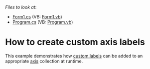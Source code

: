 <!-- default file list -->
*Files to look at*:

* [Form1.cs](./CS/CustomAxisLabels/Form1.cs) (VB: [Form1.vb](./VB/CustomAxisLabels/Form1.vb))
* [Program.cs](./CS/CustomAxisLabels/Program.cs) (VB: [Program.vb](./VB/CustomAxisLabels/Program.vb))
<!-- default file list end -->
# How to create custom axis labels


<p>This example demonstrates how <a href="http://devexpress.com/Help/Content.aspx?help=XtraCharts&document=CustomDocument5804.htm">custom labels</a> can be added to an appropriate <a href="http://devexpress.com/Help/Content.aspx?help=XtraCharts&document=CustomDocument5779.htm">axis</a> collection at runtime.</p>

<br/>


